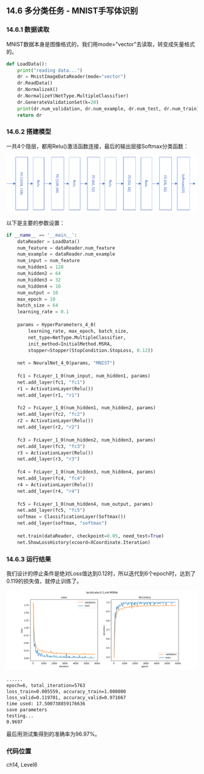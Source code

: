 <!--Copyright © Microsoft Corporation. All rights reserved.
  适用于[License](https://github.com/Microsoft/ai-edu/blob/master/LICENSE.md)版权许可-->

## 14.6 多分类任务 - MNIST手写体识别

### 14.6.1 数据读取

MNIST数据本身是图像格式的，我们用mode="vector"去读取，转变成矢量格式的。

```Python
def LoadData():
    print("reading data...")
    dr = MnistImageDataReader(mode="vector")
    dr.ReadData()
    dr.NormalizeX()
    dr.NormalizeY(NetType.MultipleClassifier)
    dr.GenerateValidationSet(k=20)
    print(dr.num_validation, dr.num_example, dr.num_test, dr.num_train)
    return dr
```

### 14.6.2 搭建模型

一共4个隐层，都用Relu()激活函数连接，最后的输出层接Softmax分类函数：

<img src="../Images/14/mnist_net.png" />

以下是主要的参数设置：

```Python
if __name__ == '__main__':
    dataReader = LoadData()
    num_feature = dataReader.num_feature
    num_example = dataReader.num_example
    num_input = num_feature
    num_hidden1 = 128
    num_hidden2 = 64
    num_hidden3 = 32
    num_hidden4 = 16
    num_output = 10
    max_epoch = 10
    batch_size = 64
    learning_rate = 0.1

    params = HyperParameters_4_0(
        learning_rate, max_epoch, batch_size,
        net_type=NetType.MultipleClassifier,
        init_method=InitialMethod.MSRA,
        stopper=Stopper(StopCondition.StopLoss, 0.12))

    net = NeuralNet_4_0(params, "MNIST")

    fc1 = FcLayer_1_0(num_input, num_hidden1, params)
    net.add_layer(fc1, "fc1")
    r1 = ActivationLayer(Relu())
    net.add_layer(r1, "r1")
    
    fc2 = FcLayer_1_0(num_hidden1, num_hidden2, params)
    net.add_layer(fc2, "fc2")
    r2 = ActivationLayer(Relu())
    net.add_layer(r2, "r2")

    fc3 = FcLayer_1_0(num_hidden2, num_hidden3, params)
    net.add_layer(fc3, "fc3")
    r3 = ActivationLayer(Relu())
    net.add_layer(r3, "r3")

    fc4 = FcLayer_1_0(num_hidden3, num_hidden4, params)
    net.add_layer(fc4, "fc4")
    r4 = ActivationLayer(Relu())
    net.add_layer(r4, "r4")

    fc5 = FcLayer_1_0(num_hidden4, num_output, params)
    net.add_layer(fc5, "fc5")
    softmax = ClassificationLayer(Softmax())
    net.add_layer(softmax, "softmax")

    net.train(dataReader, checkpoint=0.05, need_test=True)
    net.ShowLossHistory(xcoord=XCoordinate.Iteration)
```

### 14.6.3 运行结果

我们设计的停止条件是绝对Loss值达到0.12时，所以迭代到6个epoch时，达到了0.119的损失值，就停止训练了。

<img src="../Images/14/mnist_loss.png" />

```
......
epoch=6, total_iteration=5763
loss_train=0.005559, accuracy_train=1.000000
loss_valid=0.119701, accuracy_valid=0.971667
time used: 17.500738859176636
save parameters
testing...
0.9697
```

最后用测试集得到的准确率为96.97%。

### 代码位置

ch14, Level6
